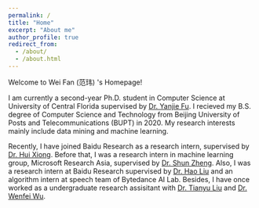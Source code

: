 ```yaml
---
permalink: /
title: "Home"
excerpt: "About me"
author_profile: true
redirect_from: 
  - /about/
  - /about.html
---
```


Welcome to Wei Fan (范玮) 's Homepage!

I am currently a second-year Ph.D. student in Computer Science at University of Central Florida supervised by [Dr. Yanjie Fu](https://www.yanjiefu.com/). I recieved my B.S. degree of Computer Science and Technology from Beijing University of Posts and Telecommunications (BUPT) in 2020. My research interests mainly include data mining and machine learning.

Recently, I have joined Baidu Research as a research intern, supervised by [Dr. Hui Xiong](http://datamining.rutgers.edu/). Before that, I was a research intern in machine learning group, Microsoft Research Asia, supervised by [Dr. Shun Zheng](https://www.microsoft.com/en-us/research/people/shunzhen/). Also, I was a research intern at Baidu Research supervised by [Dr. Hao Liu](https://raymondhliu.github.io/) and an algorithm intern at speech team of Bytedance AI Lab. Besides, I have once worked as a undergraduate research assisitant with [Dr. Tianyu Liu](https://tyliupku.github.io/) and [Dr. Wenfei Wu](https://wenfei-wu.github.io/).








